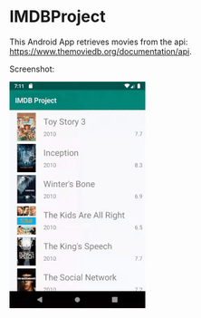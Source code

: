 # IMDBProject
This Android App retrieves movies from the  api: https://www.themoviedb.org/documentation/api.

Screenshot:

![App Gif](screenshots/ezgif.com-resize.gif)